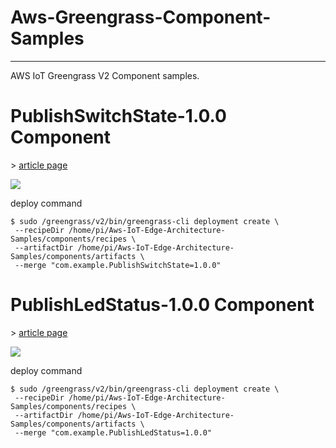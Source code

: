 # Aws-Greengrass-Component-Samples
___
AWS IoT Greengrass V2 Component samples.  

# PublishSwitchState-1.0.0 Component
\> [article page](https://qiita.com/dsonoda/items/b2e6557f9bfa29ecee14)  

![](https://github.com/dsonoda/Aws-IoT-Edge-Architecture-Samples/blob/images/components/com.example.PublishSwitchState-1.0.0/architecture.png)  

deploy command  

```shell
$ sudo /greengrass/v2/bin/greengrass-cli deployment create \
 --recipeDir /home/pi/Aws-IoT-Edge-Architecture-Samples/components/recipes \
 --artifactDir /home/pi/Aws-IoT-Edge-Architecture-Samples/components/artifacts \
 --merge "com.example.PublishSwitchState=1.0.0"
```

# PublishLedStatus-1.0.0 Component
\> [article page](https://qiita.com/dsonoda/items/1c29497e2c8088296e88)

![](https://github.com/dsonoda/Aws-IoT-Edge-Architecture-Samples/blob/images/components/com.example.PublishLedStatus-1.0.0/architecture.png)

deploy command  

```shell
$ sudo /greengrass/v2/bin/greengrass-cli deployment create \
 --recipeDir /home/pi/Aws-IoT-Edge-Architecture-Samples/components/recipes \
 --artifactDir /home/pi/Aws-IoT-Edge-Architecture-Samples/components/artifacts \
 --merge "com.example.PublishLedStatus=1.0.0"
```
